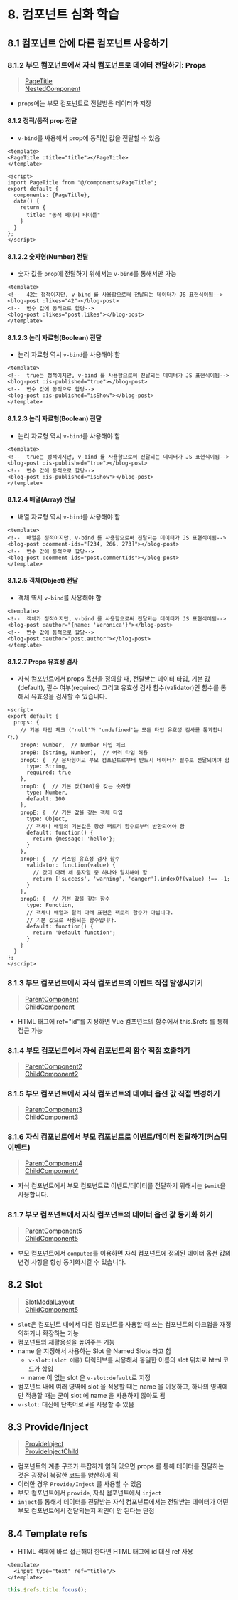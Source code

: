# 8. 컴포넌트 심화 학습

## 8.1 컴포넌트 안에 다른 컴포넌트 사용하기

### 8.1.2 부모 컴포넌트에서 자식 컴포넌트로 데이터 전달하기: Props

> [PageTitle](vue-project-practice/src/components/PageTitle.vue)  
> [NestedComponent](vue-project-practice/src/views/NestedComponent.vue)

- `props`에는 부모 컴포넌트로 전달받은 데이터가 저장

#### 8.1.2 정적/동적 prop 전달

- `v-bind`를 싸용해서 prop에 동적인 값을 전달할 수 있음

```vue
<template>
<PageTitle :title="title"></PageTitle>
</template>

<script>
import PageTitle from "@/components/PageTitle";
export default {
  components: {PageTitle},
  data() {
    return {
      title: "동적 페이지 타이틀"
    }
  }
};
</script>
```

#### 8.1.2.2 숫자형(Number) 전달

- 숫자 값을 `prop`에 전달하기 위해서는 `v-bind`를 통해서만 가능

```vue
<template>
<!--  42는 정적이지만, v-bind 를 사용함으로써 전달되는 데이터가 JS 표현식이됨-->
<blog-post :likes="42"></blog-post>
<!--  변수 값에 동적으로 할당-->
<blog-post :likes="post.likes"></blog-post>
</template>
```

#### 8.1.2.3 논리 자료형(Boolean) 전달

- 논리 자료형 역시 `v-bind`를 사용해야 함

```vue
<template>
<!--  true는 정적이지만, v-bind 를 사용함으로써 전달되는 데이터가 JS 표현식이됨-->
<blog-post :is-published="true"></blog-post>
<!--  변수 값에 동적으로 할당-->
<blog-post :is-published="isShow"></blog-post>
</template>
```

#### 8.1.2.3 논리 자료형(Boolean) 전달

- 논리 자료형 역시 `v-bind`를 사용해야 함

```vue
<template>
<!--  true는 정적이지만, v-bind 를 사용함으로써 전달되는 데이터가 JS 표현식이됨-->
<blog-post :is-published="true"></blog-post>
<!--  변수 값에 동적으로 할당-->
<blog-post :is-published="isShow"></blog-post>
</template>
```

#### 8.1.2.4 배열(Array) 전달

- 배열 자료형 역시 `v-bind`를 사용해야 함

```vue
<template>
<!--  배열은 정적이지만, v-bind 를 사용함으로써 전달되는 데이터가 JS 표현식이됨-->
<blog-post :comment-ids="[234, 266, 273]"></blog-post>
<!--  변수 값에 동적으로 할당-->
<blog-post :comment-ids="post.commentIds"></blog-post>
</template>
```

#### 8.1.2.5 객체(Object) 전달

- 객체 역시 `v-bind`를 사용해야 함

```vue
<template>
<!--  객체가 정적이지만, v-bind 를 사용함으로써 전달되는 데이터가 JS 표현식이됨-->
<blog-post :author="{name: 'Veronica'}"></blog-post>
<!--  변수 값에 동적으로 할당-->
<blog-post :author="post.author"></blog-post>
</template>
```

#### 8.1.2.7 Props 유효성 검사

- 자식 컴포넌트에서 props 옵션을 정의할 때, 전달받는 데이터 타입, 기본 값(default), 필수 여부(required) 그리고 유효성 검사 함수(validator)인 함수를 통해서 유효성을 검사할 수 있습니다.

```vue
<script>
export default {
  props: {
    // 기본 타입 체크 ('null'과 'undefined'는 모든 타입 유효성 검사를 통과합니다.)
    propA: Number,  // Number 타입 체크
    propB: [String, Number],  // 여러 타입 허용
    propC: {  // 문자형이고 부모 컴포넌트로부터 반드시 데이터가 필수로 전달되어야 함
      type: String,
      required: true
    },
    propD: {  // 기본 값(100)을 갖는 숫자형
      type: Number,
      default: 100
    },
    propE: {  // 기본 값을 갖는 객체 타입
      type: Object,
      // 객체나 배열의 기본값은 항상 팩토리 함수로부터 반환되어야 함
      default: function() {
        return {message: 'hello'};
      }
    },
    propF: {  // 커스텀 유효성 검사 함수
      validator: function(value) {
        // 값이 아래 세 문자열 중 하나와 일치해야 함
        return ['success', 'warning', 'danger'].indexOf(value) !== -1;
      }
    },
    propG: {  // 기본 값을 갖는 함수
      type: Function,
      // 객체나 배열과 달리 아래 표현은 팩토리 함수가 아닙니다.
      // 기본 값으로 사용되는 함수입니다.
      default: function() {
        return 'Default function';
      }
    }
  }
};
</script>
```

### 8.1.3 부모 컴포넌트에서 자식 컴포넌트의 이벤트 직접 발생시키기

> [ParentComponent](vue-project-practice/src/views/ParentComponent.vue)   
> [ChildComponent](vue-project-practice/src/views/ChildComponent.vue)

- HTML 태그에 ref="id"를 지정하면 Vue 컴포넌트의 함수에서 this.$refs 를 통해 접근 가능

### 8.1.4 부모 컴포넌트에서 자식 컴포넌트의 함수 직접 호출하기

> [ParentComponent2](vue-project-practice/src/views/ParentComponent2.vue)   
> [ChildComponent2](vue-project-practice/src/views/ChildComponent2.vue)

### 8.1.5 부모 컴포넌트에서 자식 컴포넌트의 데이터 옵션 값 직접 변경하기

> [ParentComponent3](vue-project-practice/src/views/ParentComponent3.vue)   
> [ChildComponent3](vue-project-practice/src/views/ChildComponent3.vue)

### 8.1.6 자식 컴포넌트에서 부모 컴포넌트로 이벤트/데이터 전달하기(커스텀 이벤트)

> [ParentComponent4](vue-project-practice/src/views/ParentComponent4.vue)   
> [ChildComponent4](vue-project-practice/src/views/ChildComponent4.vue)

- 자식 컴포넌트에서 부모 컴포넌트로 이벤트/데이터를 전달하기 위해서는 `$emit`을 사용합니다.

### 8.1.7 부모 컴포넌트에서 자식 컴포넌트의 데이터 옵션 값 동기화 하기

> [ParentComponent5](vue-project-practice/src/views/ParentComponent5.vue)   
> [ChildComponent5](vue-project-practice/src/views/ChildComponent5.vue)

- 부모 컴포넌트에서 `computed`를 이용하면 자식 컴포넌트에 정의된 데이터 옵션 값의 변경 사항을 항상 동기화시킬 수 있습니다.

## 8.2 Slot

> [SlotModalLayout](vue-project-practice/src/views/SlotModalLayout.vue)   
> [ChildComponent5](vue-project-practice/src/views/ChildComponent5.vue)

- `slot`은 컴포넌트 내에서 다른 컴포넌트를 사용할 때 쓰는 컴포넌트의 마크업을 재정의하거나 확장하는 기능
- 컴포넌트의 재활용성을 높여주는 기능
- name 을 지정해서 사용하는 Slot 을 Named Slots 라고 함
  - `v-slot:(slot 이름)` 디렉티브를 사용해서 동일한 이름의 slot 위치로 html 코드가 삽입
  - name 이 없는 slot 은 `v-slot:default`로 지정
- 컴포넌트 내에 여러 영역에 slot 을 적용할 때는 name 을 이용하고, 하나의 영역에만 적용할 때는 굳이 slot 에 name 을 사용하지 않아도 됨
- `v-slot:` 대신에 단축어로 `#`을 사용할 수 있음

## 8.3 Provide/Inject

> [ProvideInject](vue-project-practice/src/views/ProvideInject.vue)   
> [ProvideInjectChild](vue-project-practice/src/views/ProvideInjectChild.vue)

- 컴포넌트의 계층 구조가 복잡하게 얽혀 있으면 props 를 통해 데이터를 전달하는 것은 굉장히 복잡한 코드를 양산하게 됨
- 이러한 경우 `Provide/Inject` 를 사용할 수 있음
- 부모 컴포넌트에서 `provide`, 자식 컴포넌트에서 `inject`
- `inject`를 통해서 데이터를 전달받는 자식 컴포넌트에서는 전달받는 데이터가 어떤 부모 컴포넌트에서 전달되는지 확인이 안 된다는 단점

## 8.4 Template refs

- HTML 객체에 바로 접근해야 한다면 HTML 태그에 id 대신 ref 사용

```vue
<template>
  <input type="text" ref="title"/>
</template>
```

```javascript
this.$refs.title.focus();
```
